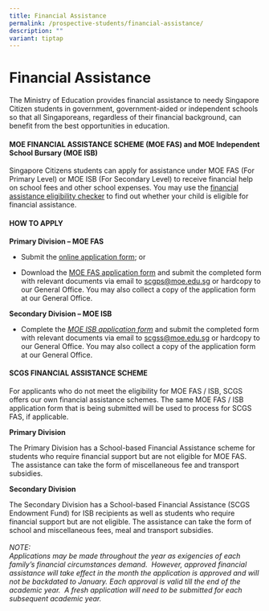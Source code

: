 ```yaml
---
title: Financial Assistance
permalink: /prospective-students/financial-assistance/
description: ""
variant: tiptap
---
```

<h1><strong>Financial Assistance</strong></h1>
<p>The Ministry of Education provides financial assistance to needy Singapore
Citizen students in government, government-aided or independent schools
so that all Singaporeans, regardless of their financial background, can
benefit from the best opportunities in education.</p>
<h4><strong>MOE FINANCIAL ASSISTANCE SCHEME (MOE FAS) and MOE Independent School Bursary (MOE ISB)</strong></h4>
<p>Singapore Citizens students can apply for assistance under MOE FAS (For
Primary Level) or MOE ISB (For Secondary Level) to receive financial help
on school fees and other school expenses. You may use the <a href="https://www.moe.gov.sg/financial-matters/financial-assistance" rel="noopener noreferrer nofollow" target="_blank">financial assistance eligibility checker</a> to
find out whether your child is eligible for financial assistance.</p>
<h4><strong>HOW TO APPLY</strong></h4>
<p><strong>Primary Division – MOE FAS</strong>
</p>
<ul data-tight="true" class="tight">
<li>
<p>Submit the <a href="https://go.gov.sg/moe-efas" rel="noopener noreferrer nofollow" target="_blank"><u>online application form</u></a>;
or</p>
</li>
<li>
<p>Download the&nbsp;<a href="https://www.moe.gov.sg/financial-matters/-/media/a2155de9879a4d1db7eef286a4451e2c.ashx" rel="noopener noreferrer nofollow" target="_blank">MOE FAS application form</a>&nbsp;and
submit the completed form with relevant documents via email to <a href="mailto:scgps@moe.edu.sg" rel="noopener noreferrer nofollow" target="_blank">scgps@moe.edu.sg</a> or
hardcopy to our General Office. You may also collect a copy of the application
form at our General Office.</p>
<p></p>
</li>
</ul>
<p><strong>Secondary Division – MOE ISB</strong>
</p>
<ul data-tight="true" class="tight">
<li>
<p>Complete the <em><a href="https://www.scgs.moe.edu.sg/files/Appendix_B1___MOE_ISB_Application_Form_2024_final.pdf" rel="noopener noreferrer nofollow" target="_blank">MOE ISB application form</a> </em>and
submit the completed form with relevant documents via email to <a href="mailto:scgss@moe.edu.sg" rel="noopener noreferrer nofollow" target="_blank">scgss@moe.edu.sg</a> or
hardcopy to our General Office. You may also collect a copy of the application
form at our General Office.</p>
</li>
</ul>
<h4><strong>SCGS FINANCIAL ASSISTANCE SCHEME</strong></h4>
<p>For applicants who do not meet the eligibility for MOE FAS / ISB, SCGS
offers our own financial assistance schemes. The same MOE FAS / ISB application
form that is being submitted will be used to process for SCGS FAS, if applicable.
&nbsp;</p>
<p><strong>Primary Division</strong>
</p>
<p>The Primary Division has a School-based Financial Assistance scheme for
students who require financial support but are not eligible for MOE FAS.
&nbsp;The assistance can take the form of miscellaneous fee and transport
subsidies.</p>
<p><strong>Secondary Division</strong>&nbsp;</p>
<p>The Secondary Division has a School-based Financial Assistance (SCGS Endowment
Fund) for ISB recipients as well as students who require financial support
but are not eligible. The assistance can take the form of school and miscellaneous
fees, meal and transport subsidies.
<br>
<br><em>NOTE:</em> 
<br><em>Applications may be made throughout the year as exigencies of each family’s financial circumstances demand.&nbsp; However, approved financial assistance will take effect in the month the application is approved and will not be backdated to January. Each approval is valid till the end of the academic year. &nbsp;A fresh application will need to be submitted for each subsequent academic year.</em>
</p>
<p></p>
<p></p>
<p></p>